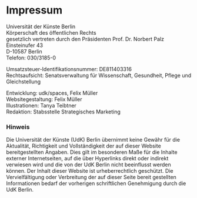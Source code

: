 # Impressum
Universität der Künste Berlin\
Körperschaft des öffentlichen Rechts\
gesetzlich vertreten durch den Präsidenten Prof. Dr. Norbert Palz\
Einsteinufer 43\
D-10587 Berlin\
Telefon: 030/3185-0

Umsatzsteuer-Identifikationsnummer: DE811403316\
Rechtsaufsicht: Senatsverwaltung für Wissenschaft, Gesundheit, Pflege und Gleichstellung

Entwicklung: udk/spaces, Felix Müller\
Websitegestaltung: Felix Müller\
Illustrationen: Tanya Teibtner\
Redaktion: Stabsstelle Strategisches Marketing

### Hinweis
Die Universität der Künste (UdK) Berlin übernimmt keine Gewähr für die Aktualität, Richtigkeit und Vollständigkeit der auf dieser Website bereitgestellten Angaben. Dies gilt im besonderen Maße für die Inhalte externer Internetseiten, auf die über Hyperlinks direkt oder indirekt verwiesen wird und die von der UdK Berlin nicht beeinflusst werden können. 
Der Inhalt dieser Website ist urheberrechtlich geschützt. Die Vervielfältigung oder Verbreitung der auf dieser Seite bereit gestellten Informationen bedarf der vorherigen schriftlichen Genehmigung durch die UdK Berlin.
